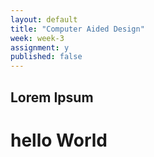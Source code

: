```yaml
---
layout: default
title: "Computer Aided Design"
week: week-3
assignment: y
published: false
---
```


## Lorem Ipsum
# hello World